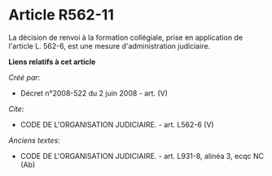 # Article R562-11

La décision de renvoi à la formation collégiale, prise en application de l'article L. 562-6, est une mesure d'administration
judiciaire.

**Liens relatifs à cet article**

_Créé par_:

  - Décret n°2008-522 du 2 juin 2008 - art. (V)

_Cite_:

  - CODE DE L'ORGANISATION JUDICIAIRE. - art. L562-6 (V)

_Anciens textes_:

  - CODE DE L'ORGANISATION JUDICIAIRE. - art. L931-8, alinéa 3, ecqc NC (Ab)
